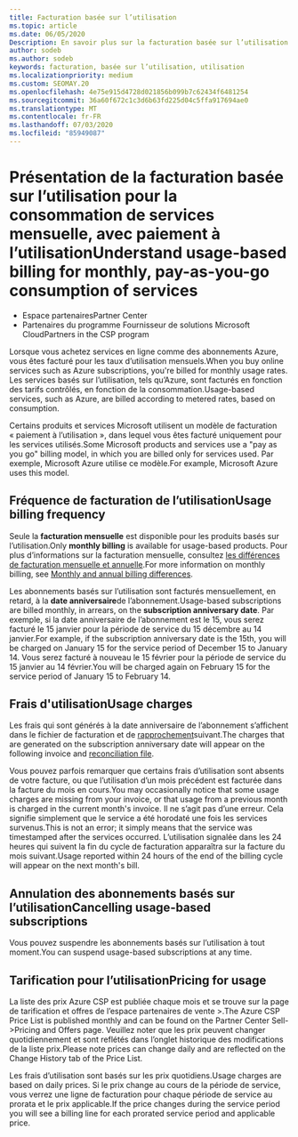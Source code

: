 ```yaml
---
title: Facturation basée sur l’utilisation
ms.topic: article
ms.date: 06/05/2020
Description: En savoir plus sur la facturation basée sur l’utilisation dans l’espace partenaires, où vous êtes facturé pour les taux d’utilisation mensuels.
author: sodeb
ms.author: sodeb
keywords: facturation, basée sur l’utilisation, utilisation
ms.localizationpriority: medium
ms.custom: SEOMAY.20
ms.openlocfilehash: 4e75e915d4728d021856b099b7c62434f6481254
ms.sourcegitcommit: 36a60f672c1c3d6b63fd225d04c5ffa917694ae0
ms.translationtype: MT
ms.contentlocale: fr-FR
ms.lasthandoff: 07/03/2020
ms.locfileid: "85949087"
---
```

# <a name="understand-usage-based-billing-for-monthly-pay-as-you-go-consumption-of-services"></a><span data-ttu-id="79481-104">Présentation de la facturation basée sur l’utilisation pour la consommation de services mensuelle, avec paiement à l’utilisation</span><span class="sxs-lookup"><span data-stu-id="79481-104">Understand usage-based billing for monthly, pay-as-you-go consumption of services</span></span>

- <span data-ttu-id="79481-105">Espace partenaires</span><span class="sxs-lookup"><span data-stu-id="79481-105">Partner Center</span></span>
- <span data-ttu-id="79481-106">Partenaires du programme Fournisseur de solutions Microsoft Cloud</span><span class="sxs-lookup"><span data-stu-id="79481-106">Partners in the CSP program</span></span>

<span data-ttu-id="79481-107">Lorsque vous achetez services en ligne comme des abonnements Azure, vous êtes facturé pour les taux d’utilisation mensuels.</span><span class="sxs-lookup"><span data-stu-id="79481-107">When you buy online services such as Azure subscriptions, you're billed for monthly usage rates.</span></span> <span data-ttu-id="79481-108">Les services basés sur l’utilisation, tels qu’Azure, sont facturés en fonction des tarifs contrôlés, en fonction de la consommation.</span><span class="sxs-lookup"><span data-stu-id="79481-108">Usage-based services, such as Azure, are billed according to metered rates, based on consumption.</span></span>

<span data-ttu-id="79481-109">Certains produits et services Microsoft utilisent un modèle de facturation « paiement à l’utilisation », dans lequel vous êtes facturé uniquement pour les services utilisés.</span><span class="sxs-lookup"><span data-stu-id="79481-109">Some Microsoft products and services use a "pay as you go" billing model, in which you are billed only for services used.</span></span> <span data-ttu-id="79481-110">Par exemple, Microsoft Azure utilise ce modèle.</span><span class="sxs-lookup"><span data-stu-id="79481-110">For example, Microsoft Azure uses this model.</span></span> 

## <a name="usage-billing-frequency"></a><span data-ttu-id="79481-111">Fréquence de facturation de l’utilisation</span><span class="sxs-lookup"><span data-stu-id="79481-111">Usage billing frequency</span></span>

<span data-ttu-id="79481-112">Seule la **facturation mensuelle** est disponible pour les produits basés sur l’utilisation.</span><span class="sxs-lookup"><span data-stu-id="79481-112">Only **monthly billing** is available for usage-based products.</span></span> <span data-ttu-id="79481-113">Pour plus d’informations sur la facturation mensuelle, consultez [les différences de facturation mensuelle et annuelle](billing-annual-monthly.md).</span><span class="sxs-lookup"><span data-stu-id="79481-113">For more information on monthly billing, see [Monthly and annual billing differences](billing-annual-monthly.md).</span></span>

<span data-ttu-id="79481-114">Les abonnements basés sur l’utilisation sont facturés mensuellement, en retard, à la **date anniversaire**de l’abonnement.</span><span class="sxs-lookup"><span data-stu-id="79481-114">Usage-based subscriptions are billed monthly, in arrears, on the **subscription anniversary date**.</span></span> <span data-ttu-id="79481-115">Par exemple, si la date anniversaire de l’abonnement est le 15, vous serez facturé le 15 janvier pour la période de service du 15 décembre au 14 janvier.</span><span class="sxs-lookup"><span data-stu-id="79481-115">For example, if the subscription anniversary date is the 15th, you will be charged on January 15 for the service period of December 15 to January 14.</span></span> <span data-ttu-id="79481-116">Vous serez facturé à nouveau le 15 février pour la période de service du 15 janvier au 14 février.</span><span class="sxs-lookup"><span data-stu-id="79481-116">You will be charged again on February 15 for the service period of January 15 to February 14.</span></span>

## <a name="usage-charges"></a><span data-ttu-id="79481-117">Frais d'utilisation</span><span class="sxs-lookup"><span data-stu-id="79481-117">Usage charges</span></span>

<span data-ttu-id="79481-118">Les frais qui sont générés à la date anniversaire de l’abonnement s’affichent dans le fichier de facturation et de [rapprochement](usage-based-recon-files.md)suivant.</span><span class="sxs-lookup"><span data-stu-id="79481-118">The charges that are generated on the subscription anniversary date will appear on the following invoice and [reconciliation file](usage-based-recon-files.md).</span></span>

<span data-ttu-id="79481-119">Vous pouvez parfois remarquer que certains frais d’utilisation sont absents de votre facture, ou que l’utilisation d’un mois précédent est facturée dans la facture du mois en cours.</span><span class="sxs-lookup"><span data-stu-id="79481-119">You may occasionally notice that some usage charges are missing from your invoice, or that usage from a previous month is charged in the current month's invoice.</span></span> <span data-ttu-id="79481-120">Il ne s’agit pas d’une erreur. Cela signifie simplement que le service a été horodaté une fois les services survenus.</span><span class="sxs-lookup"><span data-stu-id="79481-120">This is not an error; it simply means that the service was timestamped after the services occurred.</span></span> <span data-ttu-id="79481-121">L’utilisation signalée dans les 24 heures qui suivent la fin du cycle de facturation apparaîtra sur la facture du mois suivant.</span><span class="sxs-lookup"><span data-stu-id="79481-121">Usage reported within 24 hours of the end of the billing cycle will appear on the next month's bill.</span></span>

## <a name="cancelling-usage-based-subscriptions"></a><span data-ttu-id="79481-122">Annulation des abonnements basés sur l’utilisation</span><span class="sxs-lookup"><span data-stu-id="79481-122">Cancelling usage-based subscriptions</span></span>

<span data-ttu-id="79481-123">Vous pouvez suspendre les abonnements basés sur l’utilisation à tout moment.</span><span class="sxs-lookup"><span data-stu-id="79481-123">You can suspend usage-based subscriptions at any time.</span></span>

## <a name="pricing-for-usage"></a><span data-ttu-id="79481-124">Tarification pour l’utilisation</span><span class="sxs-lookup"><span data-stu-id="79481-124">Pricing for usage</span></span>

<span data-ttu-id="79481-125">La liste des prix Azure CSP est publiée chaque mois et se trouve sur la page de tarification et offres de l’espace partenaires de vente >.</span><span class="sxs-lookup"><span data-stu-id="79481-125">The Azure CSP Price List is published monthly and can be found on the Partner Center Sell->Pricing and Offers page.</span></span> <span data-ttu-id="79481-126">Veuillez noter que les prix peuvent changer quotidiennement et sont reflétés dans l’onglet historique des modifications de la liste prix.</span><span class="sxs-lookup"><span data-stu-id="79481-126">Please note prices can change daily and are reflected on the Change History tab of the Price List.</span></span>

<span data-ttu-id="79481-127">Les frais d’utilisation sont basés sur les prix quotidiens.</span><span class="sxs-lookup"><span data-stu-id="79481-127">Usage charges are based on daily prices.</span></span> <span data-ttu-id="79481-128">Si le prix change au cours de la période de service, vous verrez une ligne de facturation pour chaque période de service au prorata et le prix applicable.</span><span class="sxs-lookup"><span data-stu-id="79481-128">If the price changes during the service period you will see a billing line for each prorated service period and applicable price.</span></span>
